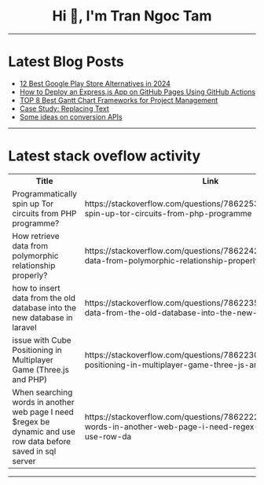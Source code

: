 <h1 align="center">Hi 👋, I'm Tran Ngoc Tam</h1>

---

# Latest Blog Posts 
<!-- BLOG-POST-LIST:START -->
- [12 Best Google Play Store Alternatives in 2024](https://dev.to/sh20raj/12-best-google-play-store-alternatives-in-2024-5chi)
- [How to Deploy an Express.js App on GitHub Pages Using GitHub Actions](https://dev.to/sh20raj/how-to-deploy-an-expressjs-app-on-github-pages-using-github-actions-4h0f)
- [TOP 8 Best Gantt Chart Frameworks for Project Management](https://dev.to/lenormor/top-8-best-gantt-chart-frameworks-for-project-management-5fp8)
- [Case Study: Replacing Text](https://dev.to/paulike/case-study-replacing-text-f0p)
- [Some ideas on conversion APIs](https://dev.to/nikoldimit/some-ideas-on-conversion-apis-3m6a)
<!-- BLOG-POST-LIST:END -->

---

# Latest stack oveflow activity
<table>
  <tr><th>Title</th><th>Link</th></tr>
  <!-- STACKOVERFLOW:START --><tr><td>Programmatically spin up Tor circuits from PHP programme?</td><td>https://stackoverflow.com/questions/78622531/programmatically-spin-up-tor-circuits-from-php-programme</td></tr><tr><td>How retrieve data from polymorphic relationship properly?</td><td>https://stackoverflow.com/questions/78622424/how-retrieve-data-from-polymorphic-relationship-properly</td></tr><tr><td>how to insert data from the old database into the new database in laravel</td><td>https://stackoverflow.com/questions/78622359/how-to-insert-data-from-the-old-database-into-the-new-database-in-laravel</td></tr><tr><td>issue with Cube Positioning in Multiplayer Game &lpar;Three.js and PHP&rpar;</td><td>https://stackoverflow.com/questions/78622305/issue-with-cube-positioning-in-multiplayer-game-three-js-and-php</td></tr><tr><td>When searching words in another web page I need $regex be dynamic and use row data before saved in sql server</td><td>https://stackoverflow.com/questions/78622223/when-searching-words-in-another-web-page-i-need-regex-be-dynamic-and-use-row-da</td></tr><!-- STACKOVERFLOW:END -->
</table>

---


